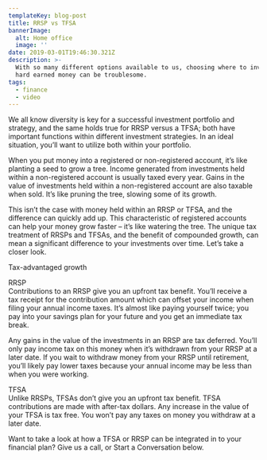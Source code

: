 ```yaml
---
templateKey: blog-post
title: RRSP vs TFSA
bannerImage:
  alt: Home office
  image: ''
date: 2019-03-01T19:46:30.321Z
description: >-
  With so many different options available to us, choosing where to invest your
  hard earned money can be troublesome. 
tags:
  - finance
  - video
---
```

We all know diversity is key for a successful investment portfolio and strategy, and the same holds true for RRSP versus a TFSA; both have important functions within different investment strategies. In an ideal situation, you’ll want to utilize both within your portfolio. 

When you put money into a registered or non-registered account, it’s like planting a seed to grow a tree. Income generated from investments held within a non-registered account is usually taxed every year. Gains in the value of investments held within a non-registered account are also taxable when sold. It’s like pruning the tree, slowing some of its growth.

This isn’t the case with money held within an RRSP or TFSA, and the difference can quickly add up. This characteristic of registered accounts can help your money grow faster – it’s like watering the tree. The unique tax treatment of RRSPs and TFSAs, and the benefit of compounded growth, can mean a significant difference to your investments over time. Let’s take a closer look.

Tax-advantaged growth

RRSP\
Contributions to an RRSP give you an upfront tax benefit. You’ll receive a tax receipt for the contribution amount which can offset your income when filing your annual income taxes. It’s almost like paying yourself twice; you pay into your savings plan for your future and you get an immediate tax break.

Any gains in the value of the investments in an RRSP are tax deferred. You’ll only pay income tax on this money when it’s withdrawn from your RRSP at a later date. If you wait to withdraw money from your RRSP until retirement, you’ll likely pay lower taxes because your annual income may be less than when you were working.

TFSA\
Unlike RRSPs, TFSAs don’t give you an upfront tax benefit. TFSA contributions are made with after-tax dollars. Any increase in the value of your TFSA is tax free. You won’t pay any taxes on money you withdraw at a later date.

Want to take a look at how a TFSA or RRSP can be integrated in to your financial plan? Give us a call, or Start a Conversation below.
